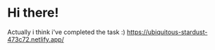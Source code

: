 # Hi there!

Actually i think i've completed the task :)
https://ubiquitous-stardust-473c72.netlify.app/
